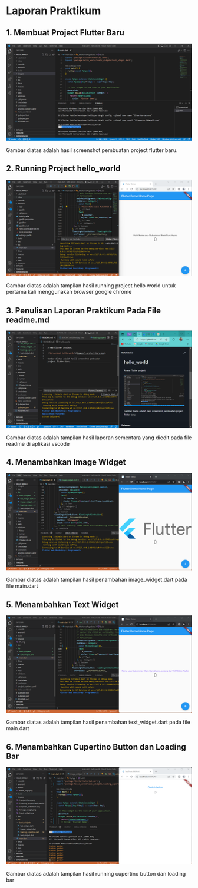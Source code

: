 # **Laporan Praktikum**

## 1. Membuat Project Flutter Baru
![Screenshot hello_world](images/1.project_baru.png)

Gambar diatas adalah hasil screenshot pembuatan project flutter baru.

## 2. Running Project hello_world
![Screenshot hello_world](images/2.running_project-hello_world.png)

Gambar diatas adalah tampilan hasil running project hello world untuk pertama kali menggunakan browser google chrome

## 3. Penulisan Laporan Praktikum Pada File readme.md
![Screenshot hello_world](images/3.laporan_praktikum.png)

Gambar diatas adalah tampilan hasil laporan sementara yang diedit pada file readme di aplikasi vscode

## 4. Menambahkan Image Widget
![Screenshot hello_world](images/4.image_widget.png)

Gambar diatas adalah tampilan hasil penambahan image_widget.dart pada file main.dart

## 5. Menambahkan Text Widget
![Screenshot hello_world](images/5.text_widget.png)

Gambar diatas adalah tampilan hasil penambahan text_widget.dart pada file main.dart

## 6. Menambahkan Cupertino Button dan Loading Bar
![Screenshot hello_world](images/6.cupertinobutton_loadingbar.png)

Gambar diatas adalah tampilan hasil running cupertino button dan loading bar